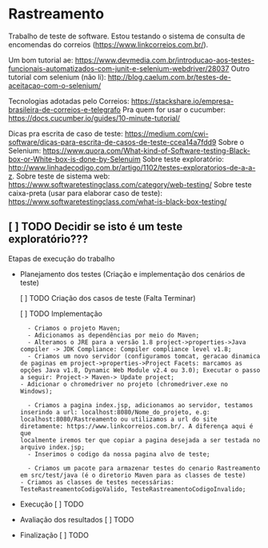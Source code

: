 # Rastreamento
Trabalho de teste de software. Estou testando o sistema de consulta de encomendas do correios (https://www.linkcorreios.com.br/).

Um bom tutorial ae: https://www.devmedia.com.br/introducao-aos-testes-funcionais-automatizados-com-junit-e-selenium-webdriver/28037
Outro tutorial com selenium (não li): http://blog.caelum.com.br/testes-de-aceitacao-com-o-selenium/

Tecnologias adotadas pelo Correios: https://stackshare.io/empresa-brasileira-de-correios-e-telegrafo
Pra quem for usar o cucumber: https://docs.cucumber.io/guides/10-minute-tutorial/

Dicas pra escrita de caso de teste: https://medium.com/cwi-software/dicas-para-escrita-de-casos-de-teste-ccea14a7fdd9
Sobre o Selenium: https://www.quora.com/What-kind-of-Software-testing-Black-box-or-White-box-is-done-by-Selenuim
Sobre teste exploratório: http://www.linhadecodigo.com.br/artigo/1102/testes-exploratorios-de-a-a-z.
Sobre teste de sistema web: https://www.softwaretestingclass.com/category/web-testing/
Sobre teste caixa-preta (usar para elaborar caso de teste): https://www.softwaretestingclass.com/what-is-black-box-testing/


[ ] TODO Decidir se isto é um teste exploratório???
---------------------------------------------------------------------------------------------------------
Etapas de execução do trabalho 

- Planejamento dos testes (Criação e implementação dos cenários de teste)
  	
	 [ ] TODO Criação dos casos de teste
	  (Falta Terminar)

	 [ ] TODO Implementação

	    - Criamos o projeto Maven;
	    - Adicionamos as dependências por meio do Maven;
	    - Alteramos o JRE para a versão 1.8 project->properties->Java compiler -> JDK Compliance: Compiler compliance level v1.8;
	    - Criamos um novo servidor (configuramos tomcat, geracao dinamica de paginas em project->properties->Project Facets: marcamos as opções Java v1.8, Dynamic Web Module v2.4 ou 3.0); Executar o passo a seguir: Project-> Maven-> Update project;
      - Adicionar o chromedriver no projeto (chromedriver.exe no Windows);

	    - Criamos a pagina index.jsp, adicionamos ao servidor, testamos inserindo a url: localhost:8080/Nome_do_projeto, e.g: localhost:8080/Rastreamento ou utilizamos a url do site diretamente: https://www.linkcorreios.com.br/. A diferença aqui é que 
      localmente iremos ter que copiar a pagina desejada a ser testada no arquivo index.jsp;
	    - Inserimos o codigo da nossa pagina alvo de teste;

	    - Criamos um pacote para armazenar testes do cenario Rastreamento em src/test/java (é o diretorio Maven para as classes de teste)
      - Criamos as classes de testes necessárias: TesteRastreamentoCodigoValido, TesteRastreamentoCodigoInvalido;

- Execução
  [ ] TODO
- Avaliação dos resultados
  [ ] TODO
- Finalização
  [ ] TODO
